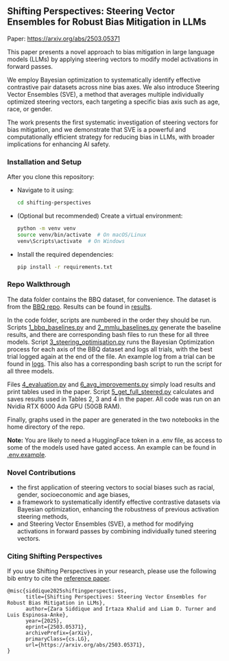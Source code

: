 ## Shifting Perspectives: Steering Vector Ensembles for Robust Bias Mitigation in LLMs

Paper: https://arxiv.org/abs/2503.05371

This paper presents a novel approach to bias mitigation in large language models (LLMs) by applying steering vectors to modify model activations in forward passes. 

We employ Bayesian optimization to systematically identify effective contrastive pair datasets across nine bias axes. We also introduce Steering Vector Ensembles (SVE), a method that averages multiple individually optimized steering vectors, each targeting a specific bias axis such as age, race, or gender.

The work presents the first systematic investigation of steering vectors for bias mitigation, and we demonstrate that SVE is a powerful and computationally efficient strategy for reducing bias in LLMs, with broader implications for enhancing AI safety.


### Installation and Setup

After you clone this repository:

- Navigate to it using:
  ```bash
  cd shifting-perspectives
  ```
- (Optional but recommended) Create a virtual environment:
  ```bash
  python -m venv venv
  source venv/bin/activate  # On macOS/Linux
  venv\Scripts\activate  # On Windows
  ```
- Install the required dependencies:
  ```bash
  pip install -r requirements.txt
  ```


### Repo Walkthrough

The data folder contains the BBQ dataset, for convenience. The dataset is from the [BBQ repo](https://github.com/nyu-mll/BBQ). Results can be found in [results](<results>).

In the code folder, scripts are numbered in the order they should be run. Scripts [1_bbq_baselines.py](<code/1_bbq_baselines.py>) and [2_mmlu_baselines.py](code/2_mmlu_baselines.py) generate the baseline results, and there are corresponding bash files to run these for all three models. Script [3_steering_optimisation.py](<code/3_steering_optimisation.py>) runs the Bayesian Optimization process for each axis of the BBQ dataset and logs all trials, with the best trial logged again at the end of the file. An example log from a trial can be found in [logs](<logs>). This also has a corresponding bash script to run the script for all three models.

Files [4_evaluation.py](<code/4_evaluation.py>) and [6_avg_improvements.py](<code/6_avg_improvements.py>) simply load results and print tables used in the paper. Script [5_get_full_steered.py](<code/5_get_full_steered.py>) calculates and saves results used in Tables 2, 3 and 4 in the paper. All code was run on an Nvidia RTX 6000 Ada GPU (50GB RAM).

Finally, graphs used in the paper are generated in the two notebooks in the home directory of the repo.

**Note:** You are likely to need a HuggingFace token in a .env file, as access to some of the models used have gated access. An example can be found in [.env.example](.env.example).


### Novel Contributions

- the first application of steering vectors to social biases such as racial, gender, socioeconomic and age biases,
- a framework to systematically identify effective contrastive datasets via Bayesian optimization, enhancing the robustness of previous activation steering methods,
- and Steering Vector Ensembles (SVE), a method for modifying activations in forward passes by combining individually tuned steering vectors.

### Citing Shifting Perspectives
If you use Shifting Perspectives in your research, please use the following bib entry to cite the [reference paper](https://arxiv.org/abs/2503.05371).
```
@misc{siddique2025shiftingperspectives,
      title={Shifting Perspectives: Steering Vector Ensembles for Robust Bias Mitigation in LLMs}, 
      author={Zara Siddique and Irtaza Khalid and Liam D. Turner and Luis Espinosa-Anke},
      year={2025},
      eprint={2503.05371},
      archivePrefix={arXiv},
      primaryClass={cs.LG},
      url={https://arxiv.org/abs/2503.05371}, 
}
```